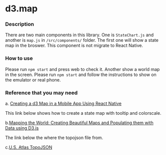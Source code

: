 # d3.map
### Description
There are two main components in this library. One is `StateChart.js` and another is `map.js` in `/src/components/` folder. The first one will show a state map in the broswer. This component is not migrate to React Native.

### How to use
 Please run `npm start` and press web to check it. Another  show a world map in the screen. Please run `npm start` and follow the instructions to show on the emulator or real phone.

### Reference that you may need
a. [Creating a d3 Map in a Mobile App Using React Native](https://medium.com/nightingale/creating-a-d3-map-in-a-mobile-app-using-react-native-46da1e6b3be6)

This link below shows how to create a state map with tooltip and colorscale.

b.[Mapping the World: Creating Beautiful Maps and Populating them with Data using D3.js ](https://soshace.com/mapping-the-world-creating-beautiful-maps-and-populating-them-with-data-using-d3-js/?hmsr=joyk.com&utm_source=joyk.com&utm_medium=referral)

The link below the where the topojson file from.

c.[U.S. Atlas TopoJSON](https://github.com/topojson/us-atlas)